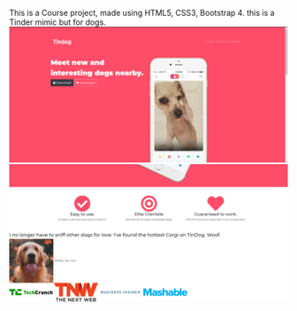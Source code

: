 This is a Course project, made using HTML5, CSS3, Bootstrap 4.
this is a Tinder mimic but for dogs.
![image 1](https://github.com/Rahul-Mishra69/tindog/blob/master/images/img1.png)
![image 2](https://github.com/Rahul-Mishra69/tindog/blob/master/images/img2.png)
